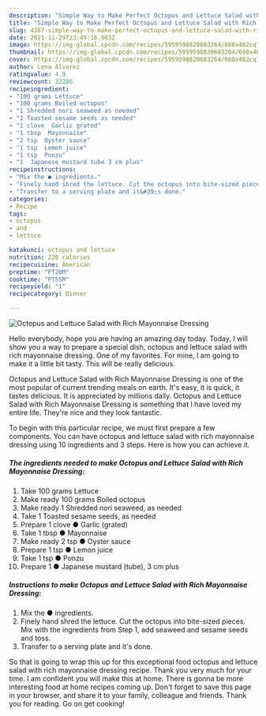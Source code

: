 ```yaml
---
description: "Simple Way to Make Perfect Octopus and Lettuce Salad with Rich Mayonnaise Dressing"
title: "Simple Way to Make Perfect Octopus and Lettuce Salad with Rich Mayonnaise Dressing"
slug: 4367-simple-way-to-make-perfect-octopus-and-lettuce-salad-with-rich-mayonnaise-dressing
date: 2021-11-29T23:49:16.983Z
image: https://img-global.cpcdn.com/recipes/5959598828683264/680x482cq70/octopus-and-lettuce-salad-with-rich-mayonnaise-dressing-recipe-main-photo.jpg
thumbnail: https://img-global.cpcdn.com/recipes/5959598828683264/680x482cq70/octopus-and-lettuce-salad-with-rich-mayonnaise-dressing-recipe-main-photo.jpg
cover: https://img-global.cpcdn.com/recipes/5959598828683264/680x482cq70/octopus-and-lettuce-salad-with-rich-mayonnaise-dressing-recipe-main-photo.jpg
author: Lena Alvarez
ratingvalue: 4.9
reviewcount: 32286
recipeingredient:
- "100 grams Lettuce"
- "100 grams Boiled octopus"
- "1 Shredded nori seaweed as needed"
- "1 Toasted sesame seeds as needed"
- "1 clove  Garlic grated"
- "1 tbsp  Mayonnaise"
- "2 tsp  Oyster sauce"
- "1 tsp  Lemon juice"
- "1 tsp  Ponzu"
- "1  Japanese mustard tube 3 cm plus"
recipeinstructions:
- "Mix the ● ingredients."
- "Finely hand shred the lettuce. Cut the octopus into bite-sized pieces. Mix with the ingredients from Step 1, add seaweed and sesame seeds and toss."
- "Transfer to a serving plate and it&#39;s done."
categories:
- Recipe
tags:
- octopus
- and
- lettuce

katakunci: octopus and lettuce 
nutrition: 220 calories
recipecuisine: American
preptime: "PT20M"
cooktime: "PT55M"
recipeyield: "1"
recipecategory: Dinner

---
```



![Octopus and Lettuce Salad with Rich Mayonnaise Dressing](https://img-global.cpcdn.com/recipes/5959598828683264/680x482cq70/octopus-and-lettuce-salad-with-rich-mayonnaise-dressing-recipe-main-photo.jpg)

Hello everybody, hope you are having an amazing day today. Today, I will show you a way to prepare a special dish, octopus and lettuce salad with rich mayonnaise dressing. One of my favorites. For mine, I am going to make it a little bit tasty. This will be really delicious.



Octopus and Lettuce Salad with Rich Mayonnaise Dressing is one of the most popular of current trending meals on earth. It's easy, it is quick, it tastes delicious. It is appreciated by millions daily. Octopus and Lettuce Salad with Rich Mayonnaise Dressing is something that I have loved my entire life. They're nice and they look fantastic.


To begin with this particular recipe, we must first prepare a few components. You can have octopus and lettuce salad with rich mayonnaise dressing using 10 ingredients and 3 steps. Here is how you can achieve it.

<!--inarticleads1-->

##### The ingredients needed to make Octopus and Lettuce Salad with Rich Mayonnaise Dressing:

1. Take 100 grams Lettuce
1. Make ready 100 grams Boiled octopus
1. Make ready 1 Shredded nori seaweed, as needed
1. Take 1 Toasted sesame seeds, as needed
1. Prepare 1 clove ● Garlic (grated)
1. Take 1 tbsp ● Mayonnaise
1. Make ready 2 tsp ● Oyster sauce
1. Prepare 1 tsp ● Lemon juice
1. Take 1 tsp ● Ponzu
1. Prepare 1 ● Japanese mustard (tube), 3 cm plus




<!--inarticleads2-->

##### Instructions to make Octopus and Lettuce Salad with Rich Mayonnaise Dressing:

1. Mix the ● ingredients.
1. Finely hand shred the lettuce. Cut the octopus into bite-sized pieces. Mix with the ingredients from Step 1, add seaweed and sesame seeds and toss.
1. Transfer to a serving plate and it&#39;s done.




So that is going to wrap this up for this exceptional food octopus and lettuce salad with rich mayonnaise dressing recipe. Thank you very much for your time. I am confident you will make this at home. There is gonna be more interesting food at home recipes coming up. Don't forget to save this page in your browser, and share it to your family, colleague and friends. Thank you for reading. Go on get cooking!
